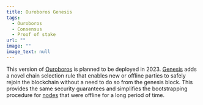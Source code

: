 ```yaml
---
title: Ouroboros Genesis
tags:
  - Ouroboros
  - Consensus
  - Proof of stake
url: ""
image: ""
image_text: null
---
```


This version of [Ouroboros](https://www.essentialcardano.io/glossary/ouroboros) is planned to be deployed in 2023. [Genesis](https://iohk.io/en/research/library/papers/ouroboros-genesis-composable-proof-of-stake-blockchains-with-dynamic-availability/) adds a novel chain selection rule that enables new or offline parties to safely rejoin the blockchain without a need to do so from the genesis block. This provides the same security guarantees and simplifies the bootstrapping procedure for [nodes](https://www.essentialcardano.io/glossary/node) that were offline for a long period of time.
